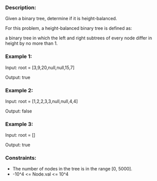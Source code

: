 ### Description:

Given a binary tree, determine if it is height-balanced.

For this problem, a height-balanced binary tree is defined as:

a binary tree in which the left and right subtrees of every node differ in height by no more than 1.

 

### Example 1:


Input: root = [3,9,20,null,null,15,7]

Output: true

### Example 2:

Input: root = [1,2,2,3,3,null,null,4,4]

Output: false

### Example 3:

Input: root = []

Output: true
 


### Constraints:

- The number of nodes in the tree is in the range [0, 5000].
- -10^4 <= Node.val <= 10^4